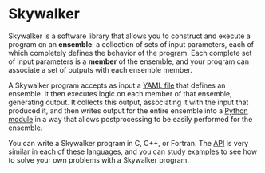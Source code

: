 # Skywalker

Skywalker is a software library that allows you to construct and execute a
program on an **ensemble**: a collection of sets of input parameters, each of
which completely defines the behavior of the program. Each complete set of
input parameters is a **member** of the ensemble, and your program can associate
a set of outputs with each ensemble member.

A Skywalker program accepts as input a [YAML file](input.md) that defines an
ensemble. It then executes logic on each member of that ensemble, generating
output. It collects this output, associating it with the input that produced it,
and then writes output for the entire ensemble into a [Python module](output.md)
in a way that allows postprocessing to be easily performed for the ensemble.

You can write a Skywalker program in C, C++, or Fortran. The [API](api.md) is
very similar in each of these languages, and you can study [examples](examples.md)
to see how to solve your own problems with a Skywalker program.

